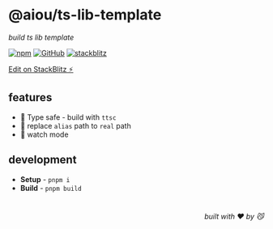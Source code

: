 # @aiou/ts-lib-template
*build ts lib template*

[![npm](https://img.shields.io/npm/v/@aiou/ts-lib-template)](https://github.com/spring-catponents/ts-lib-template/tree/master) [![GitHub](https://img.shields.io/npm/l/@aiou/ts-lib-template)](https://github.com/spring-catponents/ts-lib-template/tree/master) [![stackblitz](https://img.shields.io/badge/%E2%9A%A1%EF%B8%8Fstackblitz-online-blue)](https://stackblitz.com/github/spring-catponents/ts-lib-template/tree/master)

[Edit on StackBlitz ⚡️](https://stackblitz.com/github/spring-catponents/ts-lib-template/tree/master)


## features

- 💪 Type safe - build with `ttsc`
- 💞 replace `alias` path to `real` path
- 🥽 watch mode

## development

- **Setup** - `pnpm i`
- **Build** - `pnpm build`

# 
<div align='right'>

*built with ❤️ by 😼*

</div>